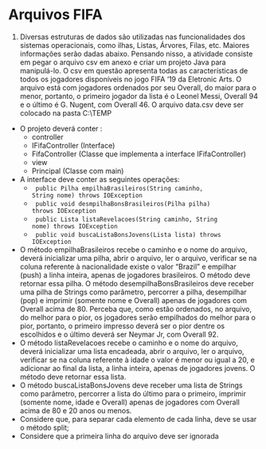 # Arquivos FIFA

1) Diversas estruturas de dados são utilizadas nas funcionalidades dos sistemas operacionais, como ilhas, Listas, Árvores, Filas, etc. Maiores informações serão dadas abaixo. Pensando nisso, a atividade consiste em pegar o arquivo csv em anexo e criar um projeto Java para manipulá-lo. O csv em questão apresenta todas as características de todos os jogadores disponíveis no jogo FIFA ‘19 da Eletronic Arts. O arquivo está com jogadores ordenados por seu Overall, do maior para o menor, portanto, o primeiro jogador da lista é o Leonel Messi, Overall 94 e o último é G. Nugent, com Overall 46. O arquivo data.csv deve ser colocado na pasta C:\TEMP
- O projeto deverá conter :
  - controller
  - IFifaController (Interface)
  - FifaController (Classe que implementa a interface IFifaController)
  - view
  - Principal (Classe com main)
- A interface deve conter as seguintes operações:
  - <code> public Pilha<String> empilhaBrasileiros(String caminho, String nome) throws IOException </code>
  - <code> public void desmpilhaBonsBrasileiros(Pilha<String> pilha) throws IOException </code>
  - <code> public Lista<String> listaRevelacoes(String caminho, String nome) throws IOException </code>
  - <code> public void buscaListaBonsJovens(Lista<String> lista) throws IOException </code>
- O método empilhaBrasileiros recebe o caminho e o nome do arquivo, deverá inicializar uma pilha, abrir o arquivo, ler o arquivo, verificar se na coluna referente à nacionalidade existe o valor “Brazil” e empilhar (push) a linha
inteira, apenas de jogadores brasileiros. O método deve retornar essa pilha.
O método desempilhaBonsBrasileiros deve receber uma pilha de Strings como parâmetro, percorrer a pilha, desempilhar (pop) e imprimir (somente nome e Overall) apenas de jogadores com Overall acima de 80. Perceba que, como estão ordenados, no arquivo, do melhor para o pior, os jogadores serão empilhados do melhor para o pior, portanto, o primeiro impresso deverá ser o pior dentre os escolhidos e o último deverá ser Neymar Jr, com Overall 92.
- O método listaRevelacoes recebe o caminho e o nome do arquivo, deverá inicializar uma lista encadeada, abrir o arquivo, ler o arquivo, verificar se na coluna referente à idade o valor é menor ou igual a 20, e adicionar ao final da
lista, a linha inteira, apenas de jogadores jovens. O método deve retornar essa lista.
- O método buscaListaBonsJovens deve receber uma lista de Strings como parâmetro, percorrer a lista do último
para o primeiro, imprimir (somente nome, idade e Overall) apenas de jogadores com Overall acima de 80 e 20
anos ou menos.
- Considere que, para separar cada elemento de cada linha, deve se usar o método split;
- Considere que a primeira linha do arquivo deve ser ignorada